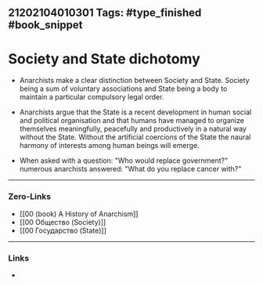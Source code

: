 21202104010301
Tags: #type_finished #book_snippet
---
# Society and State dichotomy

- Anarchists make a clear distinction between Society and State. Society being a sum of voluntary associations and State being a body to maintain a particular compulsory legal order. 

- Anarchists argue that the State is a recent development in human social and political organisation and that humans have managed to organize themselves meaningfully, peacefully and productively in a natural way without the State. Without the artificial coercions of the State the naural harmony of interests among human beings will emerge.
  
 - When asked with a question: "Who would replace government?" numerous anarchists answered:  "What do you replace cancer with?" 

---
### Zero-Links
- [[00 (book) A History of Anarchism]]
- [[00 Общество (Society)]]
- [[00 Государство (State)]]
---
### Links
- 


